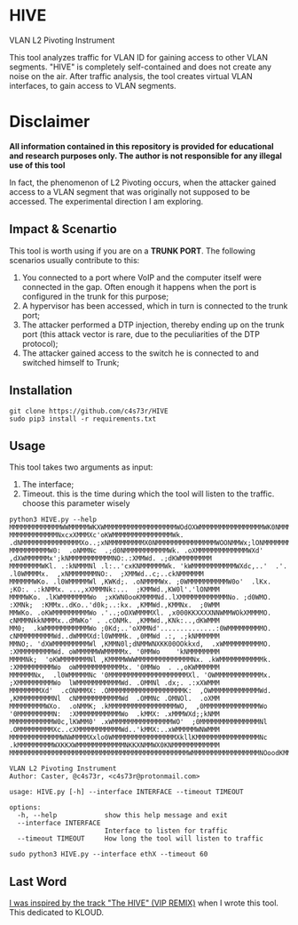 # HIVE
VLAN L2 Pivoting Instrument

This tool analyzes traffic for VLAN ID for gaining access to other VLAN segments. "HIVE" is completely self-contained and does not create any noise on the air. After traffic analysis, the tool creates virtual VLAN interfaces, to gain access to VLAN segments.

# Disclaimer

**All information contained in this repository is provided for educational and research purposes only. The author is not responsible for any illegal use of this tool**

In fact, the phenomenon of L2 Pivoting occurs, when the attacker gained access to a VLAN segment that was originally not supposed to be accessed. The experimental direction I am exploring.

## Impact & Scenartio
This tool is worth using if you are on a **TRUNK PORT**. The following scenarios usually contribute to this:

1) You connected to a port where VoIP and the computer itself were connected in the gap. Often enough it happens when the port is configured in the trunk for this purpose;
2) A hypervisor has been accessed, which in turn is connected to the trunk port;
3) The attacker performed a DTP injection, thereby ending up on the trunk port (this attack vector is rare, due to the peculiarities of the DTP protocol);
4) The attacker gained access to the switch he is connected to and switched himself to Trunk;

## Installation
```
git clone https://github.com/c4s73r/HIVE
sudo pip3 install -r requirements.txt
```
## Usage
This tool takes two arguments as input:

1) The interface;
2) Timeout. this is the time during which the tool will listen to the traffic. choose this parameter wisely

```
python3 HIVE.py --help
MMMMMMMMMMMMMWWMMMMMWKXWMMMMMMMMMMMMMMMMMMWOdOXWMMMMMMMMMMMMMMMMWK0NMMMMMMMMMMMMMMMMMMMMMMMMMMMMMMMMMMMMNNWMMMMMMMMMMMMM
MMMMMMMMMMMMNxcxXMMMXc'oKWMMMMMMMMMMMMMMMWk. .dNMMMMMMMMMMMMMMMXo..;xNMMMMMMMMMX0NMMMMMMMMMMMMMMMWOONMMWx;lONMMMMMMMMMMM
MMMMMMMMMMW0:  .oNMMNc  .;d0NMMMMMMMMMMMWk. .oXMMMMMMMMMMMMMWXd'     ,dXWMMMMMMx';kNMMMMMMMMMMMNO:.:XMMWd. .;dKWMMMMMMMM
MMMMMMMMWKl. .:kNMMMNl .l:..'cxKNMMMMMMWk. 'kWMMMMMMMMMMMWXdc,..'  .'. .l0WMMMMx.  ,xNMMMMMMMNO:.  ;XMMWd..c;..ckNMMMMMM
MMMMMMWKo. .l0WMMMMMWl ,KWKd;. .oNMMMMWx. ;0WMMMMMMMMMMW0o'  .lKx. ;KO:. .:kNMMx. ...,xXMMMNk:...  ;KMMWd.,KW0l'.'lONMMM
MMMMWKo. .lKWMMMMMMMWo  ;xKWN0ooKMMMMNd..lXMMMMMMMMMMMMNo. ;d0WMO. :XMNk;  :KMMx..dKo..'d0k;..:kx. ,KMMWd.,KMMNx.  ;0WMM
MMWKo. .oKWMMMMMMMMMWo .'..;oOXWMMMMXl. ,x000KKXXXXNNWMMWOkXMMMMO. cNMMMNkkNMMMx..dMWKo' . .cONMk. ,KMMWd.,KNk:..,dKWMMM
MM0;  .kWMMMMMMMMMMMWo ;0Kd;..'oXMMNd'..............:0WMMMMMMMMMO. cNMMMMMMMMMWd..dWMMMXd:l0WMMMk. ,0MMWd .:, .;kNMMMMMM
MMNO;. 'dXWMMMMMMMMMWl ,KMMN0l;dNMMWNXKK00OOkkxd,  .xWMMMMMMMMMMO. :XMMMMMMMMMWd. oWMMMMMWWMMMMMx. '0MMWo    'kNMMMMMMMM
MMMMNk;  'oKWMMMMMMMNl ,KMMMMWWWMMMMMMMMMMMMMMNx. .kWMMMMMMMMMMMk. :XMMMMMMMMMWo  oWMMMMMMMMMMMMx. '0MMWo  . .,oKWMMMMMM
MMMMMMNx,  .l0WMMMMMNc '0MMMMMMMMMMMMMMMMMMMMXl. 'OWMMMMMMMMMMMMx. ;XMMMMMMMMMWo  lWMMMMMMMMMMMWd. .OMMNl .dx;. .:xXWMMM
MMMMMMMMXd'  .cONMMMX: .OMMMMMMMMMMMMMMMMMMMK:  ,OWMMMMMMMMMMMMWd. ,KMMMMMMMMMNl  cNMMMMMMMMMMMWd  .OMMNc .OMNOl.  .oXMM
MMMMMMMMMWXo.  .oNMMK; .kMMMMMMMMMMMMMMMMMWO,  ,0MMMMMMMMMMMMMMWo  '0MMMMMMMMMN:  :XMMMMMMMMMMMWo  .kMMX: .xMMMWXd;;kNMM
MMMMMMMMMMMW0c,lKWMM0' .xWMMMMMMMMMMMMMMMWO'  ;0MMMMMMMMMMMMMMMNl  .OMMMMMMMMMXc..cXMMMMMMMMMMMWd..'kMMX:..xWMMMMMWNWMMM
MMMMMMMMMMMMMWNWMMMMXxlo0WMMMMMMMMMMMMMMMMXkllKMMMMMMMMMMMMMMMMNc  .kMMMMMMMMMWXKKXWMMMMMMMMMMMMNKKXNMMWX0KNMMMMMMMMMMMM
MMMMMMMMMMMMMMMMMMMMMMMMMMMMMMMMMMMMMMMMMMMMMWMMMMMMMMMMMMMMMMMNOoodKMMMMMMMMMMMMMMMMMMMMMMMMMMMMMMMMMMMMMMMMMMMMMMMMMMM                                                                                                                                                                                               

VLAN L2 Pivoting Instrument
Author: Caster, @c4s73r, <c4s73r@protonmail.com>

usage: HIVE.py [-h] --interface INTERFACE --timeout TIMEOUT

options:
  -h, --help            show this help message and exit
  --interface INTERFACE
                        Interface to listen for traffic
  --timeout TIMEOUT     How long the tool will listen to traffic
  ```
```
sudo python3 HIVE.py --interface ethX --timeout 60
```

## Last Word
[I was inspired by the track "The HIVE" (VIP REMIX)](https://youtu.be/pZZ-ELvRGeI?t=291) when I wrote this tool. This dedicated to KLOUD.
